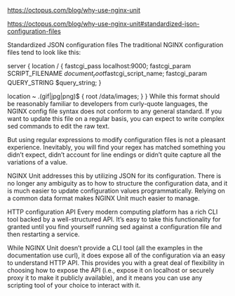 https://octopus.com/blog/why-use-nginx-unit

https://octopus.com/blog/why-use-nginx-unit#standardized-json-configuration-files

Standardized JSON configuration files
The traditional NGINX configuration files tend to look like this:

server {
  location / {
    fastcgi_pass localhost:9000;
    fastcgi_param SCRIPT_FILENAME $document_root$fastcgi_script_name;
    fastcgi_param QUERY_STRING  $query_string;
  }

  location ~ \.(gif|jpg|png)$ {
    root /data/images;
  }
}
While this format should be reasonably familiar to developers from curly-quote languages, the NGINX config file syntax does not conform to any general standard. If you want to update this file on a regular basis, you can expect to write complex sed commands to edit the raw text.

But using regular expressions to modify configuration files is not a pleasant experience. Inevitably, you will find your regex has matched something you didn’t expect, didn’t account for line endings or didn’t quite capture all the variations of a value.

NGINX Unit addresses this by utilizing JSON for its configuration. There is no longer any ambiguity as to how to structure the configuration data, and it is much easier to update configuration values programmatically. Relying on a common data format makes NGINX Unit much easier to manage.

HTTP configuration API
Every modern computing platform has a rich CLI tool backed by a well-structured API. It’s easy to take this functionality for granted until you find yourself running sed against a configuration file and then restarting a service.

While NGINX Unit doesn’t provide a CLI tool (all the examples in the documentation use curl), it does expose all of the configuration via an easy to understand HTTP API. This provides you with a great deal of flexibility in choosing how to expose the API (i.e., expose it on localhost or securely proxy it to make it publicly available), and it means you can use any scripting tool of your choice to interact with it.

